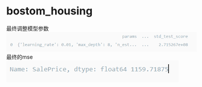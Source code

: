# bostom_housing  
最终调整模型参数  
![grie](https://github.com/DC-Lin/bostom_housing/blob/master/gridcv.png)  
最终的mse  
![mse](https://github.com/DC-Lin/bostom_housing/blob/master/mse.png)
